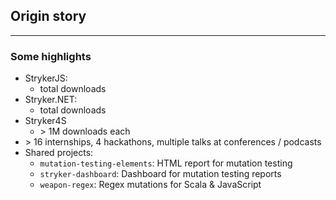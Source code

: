 ## Origin story

<kc-timeline events='[{ "year": 2015, "caption": "Internship", "description": "Mutation testing for JS" }, {"year": 2016, "caption": "0.1 Release", "description": "First release of a bare-bones mutation testing framework"}, {"year": 2017, "caption": "Open source council", "description": "Start of Info Support open source council; sponsorship for Stryker."}, { "year": 2018, "caption": "Scala &amp; C#", "description": "Internships for Scala and C# mutation testing; use of mutant schemata"}, { "year": 2019, "caption": "Release 0.1 C# &amp; Scala", "description": "Stryker4s and Stryker.NET first releases"}, { "year": 2020, "caption": "StrykerJS rewrite", "description": "Rename to StrykerJS, rewrite to use mutant schemata" }, { "year": "2021", "caption": "Stryker.NET 1.0 release*", "description": "1.0 Release of Stryker.NET is slated for later this year"}, { "year": "2023", "caption": "> 10M downloads" }]'>
</kc-timeline>

---

### Some highlights

- StrykerJS:
  - <npm-downloads package="@stryker-mutator/core"></npm-downloads> total downloads
- Stryker.NET:
  - <nuget-downloads package="dotnet-stryker"></nuget-downloads> total downloads
- Stryker4S
  - &gt; 1M downloads each
- &gt; 16 internships, 4 hackathons, multiple talks at conferences / podcasts
- Shared projects:
  - `mutation-testing-elements`: HTML report for mutation testing
  - `stryker-dashboard`: Dashboard for mutation testing reports
  - `weapon-regex`: Regex mutations for Scala & JavaScript
